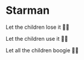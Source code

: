# Starman

Let the children lose it 🧒🏼

Let the children use it 🧒🏻

Let all the children boogie 🧒🏽

